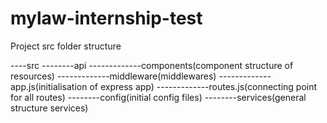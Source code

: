 # mylaw-internship-test

Project src folder structure

----src
--------api
-------------components(component structure of resources)
-------------middleware(middlewares)
-------------app.js(initialisation of express app)
-------------routes.js(connecting point for all routes)
--------config(initial config files)
--------services(general structure services)
